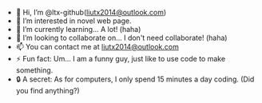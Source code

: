 - 👋 Hi, I’m @ltx-github(liutx2014@outlook.com)
- 👀 I’m interested in novel web page.
- 🌱 I’m currently learning... A lot! (haha)
- 💞️ I’m looking to collaborate on... I don't need collaborate! (haha)
- 📫 You can contact me at liutx2014@outlook.com
- ⚡ Fun fact: Um... I am a funny guy, just like to use code to make something.
- 🔒 A secret: As for computers, I only spend 15 minutes a day coding. (Did you find anything?)

